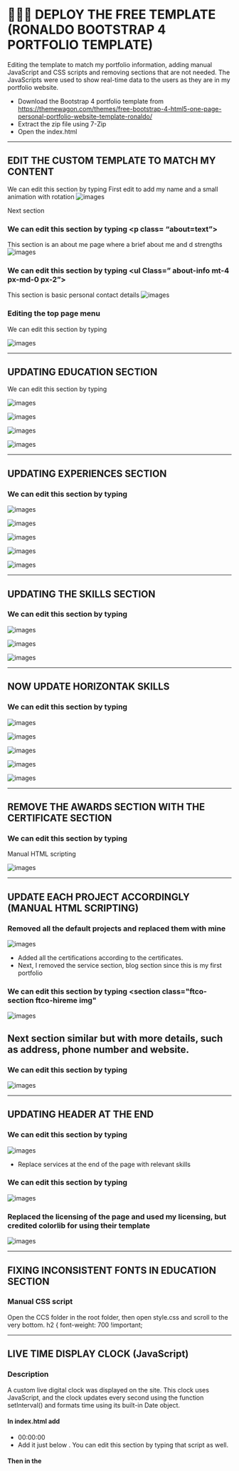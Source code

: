 # 🚀📁🎨 DEPLOY THE FREE TEMPLATE (RONALDO BOOTSTRAP 4 PORTFOLIO TEMPLATE)
Editing the template to match my portfolio information, adding manual JavaScript and CSS scripts and removing sections that are not needed. The JavaScripts were used to show real-time data to the users as they are in my portfolio website.

- Download the Bootstrap 4 portfolio template from https://themewagon.com/themes/free-bootstrap-4-html5-one-page-personal-portfolio-website-template-ronaldo/
- Extract the zip file using 7-Zip
- Open the index.html

------------------------------------------------------------------------------------------------------------------------------------------------------------------------------------------------------------------------------
## EDIT THE CUSTOM TEMPLATE TO MATCH MY CONTENT
We can edit this section by typing <span class= “subheading”>
First edit to add my name and a  small animation with rotation
![images](images/image19.png)

Next section
### We can edit this section by typing <p class= “about=text”>
This section is an about me page where a brief about me and d strengths
![images](images/image20.png)

### We can edit this section by typing <uI Class=” about-info mt-4 px-md-0 px-2”>
This section is basic personal contact details
![images](images/image21.png)

### Editing the top page menu
We can edit this section by typing <nav id="navi">
![images](images/image22.png)

------------------------------------------------------------------------------------------------------------------------------------------------------------------------------------------------------------------------------
## UPDATING EDUCATION SECTION
We can edit this section by typing <div class="text pl-3">
![images](images/image23.png)

![images](images/image24.png)

![images](images/image25.png)

![images](images/image26.png)

------------------------------------------------------------------------------------------------------------------------------------------------------------------------------------------------------------------------------
## UPDATING EXPERIENCES SECTION
### We can edit this section by typing <div id="page-2" class= "page two">
![images](images/image27.png)

![images](images/image28.png)

![images](images/image29.png)

![images](images/image30.png)

![images](images/image31.png)

------------------------------------------------------------------------------------------------------------------------------------------------------------------------------------------------------------------------------
## UPDATING THE SKILLS SECTION
### We can edit this section by typing <div id="page-3" class= "page three">
![images](images/image32.png)

![images](images/image33.png)

![images](images/image34.png)

------------------------------------------------------------------------------------------------------------------------------------------------------------------------------------------------------------------------------
## NOW UPDATE HORIZONTAK SKILLS
### We can edit this section by typing  <div class="col-md-6 animate-box">
![images](images/image35.png)

![images](images/image36.png)

![images](images/image37.png)

![images](images/image38.png)

![images](images/image39.png)

------------------------------------------------------------------------------------------------------------------------------------------------------------------------------------------------------------------------------
## REMOVE THE AWARDS SECTION WITH THE CERTIFICATE SECTION
### We can edit this section by typing <div id="page-4" class="page four">
Manual HTML scripting

![images](images/image40.png)

------------------------------------------------------------------------------------------------------------------------------------------------------------------------------------------------------------------------------
## UPDATE EACH PROJECT ACCORDINGLY (MANUAL HTML SCRIPTING)
### Removed all the default projects and replaced them with mine

![images](images/image41.png)
- Added all the certifications according to the certificates.
- Next, I removed the service section, blog section since this is my first portfolio

### We can edit this section by typing <section class="ftco-section ftco-hireme img"
![images](images/image42.png)

## Next section similar but with more details, such as address, phone number and website.
### We can edit this section by typing <div class="row d-flex contact-info mb-5">
![images](images/image43.png)

------------------------------------------------------------------------------------------------------------------------------------------------------------------------------------------------------------------------------
## UPDATING HEADER AT THE END
### We can edit this section by typing <ul class="list-unstyled">
![images](images/image44.png)
- Replace services at the end of the page with relevant skills

### We can edit this section by typing <div class="block-23 mb-3">
![images](images/image45.png)

### Replaced the licensing of the page and used my licensing, but credited colorlib for using their template
![images](images/image46.png)

------------------------------------------------------------------------------------------------------------------------------------------------------------------------------------------------------------------------------
## FIXING INCONSISTENT FONTS IN EDUCATION SECTION
### Manual CSS script 
Open the CCS folder in the root folder, then open style.css and scroll to the very bottom.
h2 {
font-weight: 700 !important;

------------------------------------------------------------------------------------------------------------------------------------------------------------------------------------------------------------------------------
## LIVE TIME DISPLAY CLOCK (JavaScript)
### Description 
A custom live digital clock was displayed on the site. This clock uses JavaScript, and the clock updates every second using the function setInterval() and formats time using its built-in Date object.

#### In index.html add
- <div id="clock">00:00:00</div> 
- Add it just below <body data-spy="scroll" data-target=".site-navbar-target" data-offset="300">. You can edit this section by typing that script as well.

#### Then in the <script> section at the bottom of the page (above </body>), add:
For easy access you can type </body> using ctrl+f function

```html
<script>
  function ShowsTheCurrentTime() {
    const TimeCurrent = new Date();
    const TimeFormatted = TimeCurrent.toLocaleTimeString();
    document.getElementById('clock').textContent = TimeFormatted;
  }

  setInterval(ShowsTheCurrentTime, 1000);
  ShowsTheCurrentTime(); // Run at start
</script>
```

#### We also need to update the style.css to do that. Open the ccs folder in the root folder, then open style.css and scroll to the very bottom. Paste this code to position and style the clock
}
#clock {
  position: fixed;
  top: 10px;
  left: 10px;
  background-color: transparent;
  color: black;
  font-size: 16px;
  font-family: 'Poppins', sans-serif;
  z-index: 9999;
}

------------------------------------------------------------------------------------------------------------------------------------------------------------------------------------------------------------------------------
## FORM VALIDATION FOR USER FORM (JavaScript)
The user form in the template did not have user validation. Once the user enters details and submits, it is not acknowledged by the site; it just refreshes the page. It is also used to accept user information even if any part of the form is blank. The JavaScript I created below will validate required fields such as name, message, and email. It also ensures the email address follows the correct format using RegEx.  Overall, it will improve the user experience on my site and prevent empty and invalid submissions.

```html
<script>
  // LISTEN FOR THE FORM'S SUBMIT EVENT
  document.getElementById('contactForm').addEventListener('submit', function(e) {
    e.preventDefault(); // Prevent the page from refreshing on form submission

    // IN THIS PART THE VALUE INPUTTED BY USER IS CONVERTED TO UPPERCASE
    const yourNameRaw = document.getElementById('name').value.trim();
    const emailValueFromForm = document.getElementById('email').value.trim(); 
    const yourSubjectRaw = document.getElementById('subject').value.trim();
    const yourMessageRaw = document.getElementById('message').value.trim();

    const yourName = yourNameRaw.toUpperCase();
    const yourEmail = emailValueFromForm.toUpperCase(); 
    const yourSubject = yourSubjectRaw.toUpperCase();
    const yourMessage = yourMessageRaw.toUpperCase();
    const yourFormMessage = document.getElementById('formMessage'); // Where messages will be shown

    // THIS FUNCTION VALIDATES THE EMAIL FORMAT THAT WAS ENTERED BY THE USER
    const patternOfTheEmail = /^[a-zA-Z0-9._%+-]+@[a-zA-Z0-9.-]+\.[a-zA-Z]{2,}$/;

    // THIS FUNCTION MAKES SURE IF ANY FIELDS ARE EMPTY WHEN USER TRIES TO SEND THE MESSAGE.
    if (!yourNameRaw || !emailValueFromForm || !yourSubjectRaw || !yourMessageRaw) {
      yourFormMessage.textContent = 'Please fill in all details to proceed.';
      yourFormMessage.style.color = 'red'; // The colour set to show error
      return;
    }

    console.log("Email entered:", emailValueFromForm);

    // Checks whether the email format is valid 
    if (!patternOfTheEmail.test(emailValueFromForm)) { 
      yourFormMessage.textContent = 'Invalid! Please enter a valid email address.';
      yourFormMessage.style.color = 'red';
      return;
    }

    // CHECK IF THE MESSAGE IS LONG ENOUGH SO THE USER CAN PROCEED
    if (yourMessage.length < 15) {
      yourFormMessage.textContent = 'Message needs to be at least 15 characters long.';
      yourFormMessage.style.color = 'red';
      return;
    }

    // IF ALL CHECKS PASS SHOW MESSAGE TO THE USER SAYING SUCCESS
    yourFormMessage.style.color = '#28a745'; // green
    yourFormMessage.textContent = 'Thank you for contacting. Message has been successfully sent!';

    // THIS FUNCTION RESETS THE FORM AFTER SUBMISSION
    document.getElementById('contactForm').reset();

    // CLEAR THE MESSAGE AFTER 3.5 SECONDS
    setTimeout(() => {
      yourFormMessage.textContent = '';
    }, 3500);
  });
</script>
```
### script is added this <script> block just before the closing </body> tag in your index.html file

![images](images/image47.png)
- Next, open index.html. Add an ID to each of the input fields
- Also, add a message display element This needs to be after the submit button

![images](images/image48.png)

------------------------------------------------------------------------------------------------------------------------------------------------------------------------------------------------------------------------------
## UPLOADING CV FILE SO USERS CAN DOWNLOAD IT FROM MY WEBSITE (HTML)
- Adding a download file in the HTML file and placing it just above </section>
### Added the following line
<a href="CV/krishna-cv.pdf" download class="btn btn-primary py-3 px-5">Download CV</a>
The actual CV should be placed in CV/krishna-cv.pdf. If no folder exists, create a new folder called CV.

------------------------------------------------------------------------------------------------------------------------------------------------------------------------------------------------------------------------------
## ADDED GITHUB BASIC INTEGRATION
```html
<li><ahref="https://github.com/Aspireguru/ICT171_PORTFOLIO_KRISHNAAJAY"target="_blank">GitHub</a></li>
```
------------------------------------------------------------------------------------------------------------------------------------------------------------------------------------------------------------------------------
## ADDED FUNCTION TO GO BACK TO THE CORRECT SECTION WHEN CLICKING ON MENU IN NAVIGATION BAR

![images](images/image49.png)

## ADDED FUNCTION TO GO BACK TO THE CORRECT SECTION WHEN CLICKING ON MENU IN LINKS AT THE END OF THE PAGE

![images](images/image50.png)

